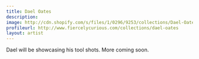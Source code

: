 ```yaml
---
title: Dael Oates
description: 
image: http://cdn.shopify.com/s/files/1/0296/9253/collections/Dael-Oates-Hero-col_1024x1024.jpg
profileurl: http://www.fiercelycurious.com/collections/dael-oates
layout: artist
---
```


Dael will be showcasing his tool shots. More coming soon.
